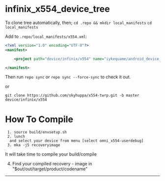 # infinix_x554_device_tree

To clone tree automatically, then;
 `cd .repo && mkdir local_manifests`
 `cd local_manifests`

Add to `.repo/local_manifests/x554.xml`:

```xml
<?xml version="1.0" encoding="UTF-8"?>
<manifest>

	<project path="device/infinix/x554" name="iykequame/android_device_infimix_x554" remote="github" revision="master" />

</manifest>
```

Then run `repo sync` or  `repo sync --force-sync`  to check it out.

or

`git clone https://github.com/skyhuppa/x554-twrp.git -b master  device/infinix/x554`


# How To Compile

```
 1. source build/envsetup.sh
 2. lunch
  and select your device from menu [select omni_x554-userdebug]
 3. mka -j5 recoveryimage
```
It will take time to compile your build/compile

 4. Find your compiled recovery - image in "$out/out/target/product/codename"


---------------
